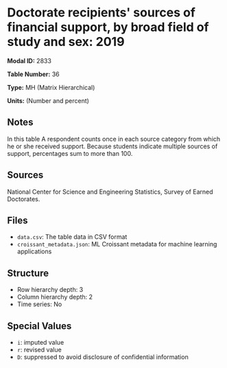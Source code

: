 # Doctorate recipients' sources of financial support, by broad field of study and sex: 2019

**Modal ID:** 2833

**Table Number:** 36

**Type:** MH (Matrix Hierarchical)

**Units:** (Number and percent)

## Notes

In this table A respondent counts once in each source category from which he or she received support. Because students indicate multiple sources of support, percentages sum to more than 100.

## Sources

National Center for Science and Engineering Statistics, Survey of Earned Doctorates.

## Files

- `data.csv`: The table data in CSV format
- `croissant_metadata.json`: ML Croissant metadata for machine learning applications

## Structure

- Row hierarchy depth: 3
- Column hierarchy depth: 2
- Time series: No

## Special Values

- `i`: imputed value
- `r`: revised value
- `D`: suppressed to avoid disclosure of confidential information
